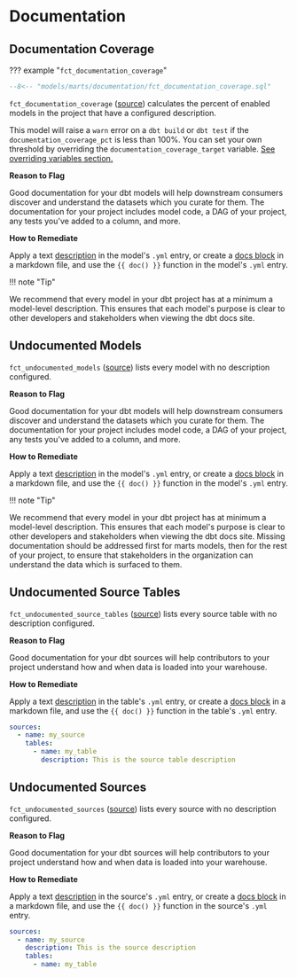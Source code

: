 # Documentation

## Documentation Coverage

??? example "`fct_documentation_coverage`"

```sql
--8<-- "models/marts/documentation/fct_documentation_coverage.sql"
```

`fct_documentation_coverage` ([source](https://github.com/dbt-labs/dbt-project-evaluator/tree/main/models/marts/documentation/fct_documentation_coverage.sql)) calculates the percent of enabled models in the project that have
a configured description.

This model will raise a `warn` error on a `dbt build` or `dbt test` if the `documentation_coverage_pct` is less than 100%.
You can set your own threshold by overriding the `documentation_coverage_target` variable. [See overriding variables section.](../customization/overriding-variables.md)

**Reason to Flag**

Good documentation for your dbt models will help downstream consumers discover and understand the datasets which you curate for them.
The documentation for your project includes model code, a DAG of your project, any tests you've added to a column, and more.

**How to Remediate**

Apply a text [description](https://docs.getdbt.com/docs/building-a-dbt-project/documentation#related-documentation) in the model's `.yml` entry, or create a [docs block](https://docs.getdbt.com/docs/building-a-dbt-project/documentation#using-docs-blocks) in a markdown file, and use the `{{ doc() }}`
function in the model's `.yml` entry.

!!! note "Tip"

We recommend that every model in your dbt project has at a minimum a model-level description. This ensures that each model's purpose is clear to other developers and stakeholders when viewing the dbt docs site.

## Undocumented Models

`fct_undocumented_models` ([source](https://github.com/dbt-labs/dbt-project-evaluator/tree/main/models/marts/documentation/fct_undocumented_models.sql)) lists every model with no description configured.

**Reason to Flag**

Good documentation for your dbt models will help downstream consumers discover and understand the datasets which you curate for them.
The documentation for your project includes model code, a DAG of your project, any tests you've added to a column, and more.

**How to Remediate**

Apply a text [description](https://docs.getdbt.com/docs/building-a-dbt-project/documentation) in the model's `.yml` entry, or create a [docs block](https://docs.getdbt.com/docs/building-a-dbt-project/documentation#using-docs-blocks) in a markdown file, and use the `{{ doc() }}`
function in the model's `.yml` entry.

!!! note "Tip"

We recommend that every model in your dbt project has at minimum a model-level description. This ensures that each model's purpose is clear to other developers and stakeholders when viewing the dbt docs site. Missing documentation should be addressed first for marts models, then for the rest of your project, to ensure that stakeholders in the organization can understand the data which is surfaced to them.

## Undocumented Source Tables

`fct_undocumented_source_tables` ([source](https://github.com/dbt-labs/dbt-project-evaluator/tree/main/models/marts/documentation/fct_undocumented_source_tables.sql)) lists every source table with no description configured.

**Reason to Flag**

Good documentation for your dbt sources will help contributors to your project understand how and when data is loaded into your warehouse.

**How to Remediate**

Apply a text [description](https://docs.getdbt.com/docs/building-a-dbt-project/documentation) in the table's `.yml` entry, or create a [docs block](https://docs.getdbt.com/docs/building-a-dbt-project/documentation#using-docs-blocks) in a markdown file, and use the `{{ doc() }}`
function in the table's `.yml` entry.

```yaml
sources:
  - name: my_source
    tables:
      - name: my_table
        description: This is the source table description
```

## Undocumented Sources

`fct_undocumented_sources` ([source](https://github.com/dbt-labs/dbt-project-evaluator/tree/main/models/marts/documentation/fct_undocumented_sources.sql)) lists every source with no description configured.

**Reason to Flag**

Good documentation for your dbt sources will help contributors to your project understand how and when data is loaded into your warehouse.

**How to Remediate**

Apply a text [description](https://docs.getdbt.com/docs/building-a-dbt-project/documentation) in the source's `.yml` entry, or create a [docs block](https://docs.getdbt.com/docs/building-a-dbt-project/documentation#using-docs-blocks) in a markdown file, and use the `{{ doc() }}`
function in the source's `.yml` entry.

```yaml
sources:
  - name: my_source
    description: This is the source description
    tables:
      - name: my_table
```
